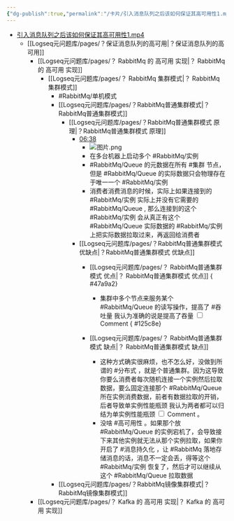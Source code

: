```yaml
---
{"dg-publish":true,"permalink":"/卡片/引入消息队列之后该如何保证其高可用性1.mp4/","dgPassFrontmatter":true}
---
```


* [引入消息队列之后该如何保证其高可用性1.mp4](file:///Z:%5C我的阅读黑曜石Vault%5C资产库藏%5C互联网Java工程师面试突击训练系列课程%5C第一季%5C06_引入消息队列之后该如何保证其高可用性？%5C视频%5C01%5C视频.mp4) 
	* [[Logseq元问题库/pages/？保证消息队列的高可用\|？保证消息队列的高可用]]
		* [[Logseq元问题库/pages/？ RabbitMq 的 高可用 实现\|？ RabbitMq 的 高可用 实现]]
			* [[Logseq元问题库/pages/？ RabbitMq 集群模式\|？ RabbitMq 集群模式]]
				*  #RabbitMq/单机模式
				*  [[Logseq元问题库/pages/？RabbitMq普通集群模式\|？RabbitMq普通集群模式]]
					* [[Logseq元问题库/pages/？RabbitMq普通集群模式 原理\|？RabbitMq普通集群模式 原理]]
						* [06:38](file:///Z:/%5C%E6%88%91%E7%9A%84%E9%98%85%E8%AF%BB%E9%BB%91%E6%9B%9C%E7%9F%B3Vault%5C%E8%B5%84%E4%BA%A7%E5%BA%93%E8%97%8F%5C%E4%BA%92%E8%81%94%E7%BD%91Java%E5%B7%A5%E7%A8%8B%E5%B8%88%E9%9D%A2%E8%AF%95%E7%AA%81%E5%87%BB%E8%AE%AD%E7%BB%83%E7%B3%BB%E5%88%97%E8%AF%BE%E7%A8%8B%5C%E7%AC%AC%E4%B8%80%E5%AD%A3%5C06_%E5%BC%95%E5%85%A5%E6%B6%88%E6%81%AF%E9%98%9F%E5%88%97%E4%B9%8B%E5%90%8E%E8%AF%A5%E5%A6%82%E4%BD%95%E4%BF%9D%E8%AF%81%E5%85%B6%E9%AB%98%E5%8F%AF%E7%94%A8%E6%80%A7%EF%BC%9F%5C%E8%A7%86%E9%A2%91%5C01%5C%E8%A7%86%E9%A2%91.mp4#t=398.418331)
							* ![图片.png](file:///Z:%5C我的阅读黑曜石Vault%5C资产库藏%5C互联网Java工程师面试突击训练系列课程%5C第一季%5C06_引入消息队列之后该如何保证其高可用性？%5C视频%5C01%5C图片.png)
							* 在多台机器上启动多个 #RabbitMq/实例 
							* #RabbitMq/Queue 的元数据在所有 #集群 节点，但是 #RabbitMq/Queue 的实际数据只会物理存在于唯一一个 #RabbitMq/实例
							* 消费者消费消息的时候，实际上如果连接到的 #RabbitMq/实例 实际上并没有它需要的 #RabbitMq/Queue ,  那么连接到的这个 #RabbitMq/实例 会从真正有这个 #RabbitMq/Queue 实际数据的 #RabbitMq/实例 上把实际数据拉取过来，再返回给消费者
						* [[Logseq元问题库/pages/？RabbitMq普通集群模式 优缺点\|？RabbitMq普通集群模式 优缺点]]
							* [[Logseq元问题库/pages/？ RabbitMq普通集群模式 优点\|？ RabbitMq普通集群模式 优点]]
{ #47a9a2}

								* 集群中多个节点来服务某个 #RabbitMq/Queue 的读写操作，提高了 #吞吐量 <label class="ob-comment" title="" style=""> 我认为准确的说是提高了吞量 <input type="checkbox"> <span style=""> Comment </span></label>
{ #125c8e}

							* [[Logseq元问题库/pages/？ RabbitMq普通集群模式 缺点\|？ RabbitMq普通集群模式 缺点]]
								* 这种方式确实很麻烦，也不怎么好，没做到所谓的 #分布式 ，就是个普通集群。因为这导致你要么消费者每次随机连接一个实例然后拉取数据，要么固定连接那个 #RabbitMq/Queue 所在实例消费数据，前者有数据拉取的开销，后者导致单实例性能瓶颈 <label class="ob-comment" title="" style=""> 我认为两者都可以归结为单实例性能瓶颈 <input type="checkbox"> <span style=""> Comment </span></label>。
								* 没啥 #高可用性  。如果那个放 #RabbitMq/Queue 的实例宕机了，会导致接下来其他实例就无法从那个实例拉取，如果你开启了 #消息持久化 ，让 #RabbitMq 落地存储消息的话，消息不一定会丢，得等这个 #RabbitMq/实例  恢复了，然后才可以继续从这个 #RabbitMq/Queue 拉取数据
				* [[Logseq元问题库/pages/？RabbitMq镜像集群模式\|？RabbitMq镜像集群模式]]
		* [[Logseq元问题库/pages/？ Kafka 的 高可用 实现\|？ Kafka 的 高可用 实现]]
		